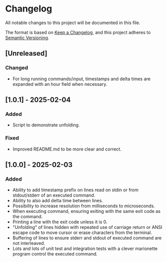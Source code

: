 # Changelog

All notable changes to this project will be documented in this file.

The format is based on [Keep a Changelog](https://keepachangelog.com/en/1.1.0/),
and this project adheres to [Semantic Versioning](https://semver.org/spec/v2.0.0.html).


## [Unreleased]

### Changed
- For long running commands/input, timestamps and delta times are expanded with an hour field when
  necessary.


## [1.0.1] - 2025-02-04

### Added
- Script to demonstrate unfolding.

### Fixed
- Improved README.md to be more clear and correct.


## [1.0.0] - 2025-02-03

### Added
- Ability to add timestamp prefix on lines read on stdin or from stdout/stderr of an executed
  command.
- Ability to also add delta time between lines.
- Possibility to increase resolution from milliseconds to microseconds.
- When executing command, ensuring exiting with the same exit code as the command.
- Printing a line with the exit code unless it is 0.
- "Unfolding" of lines hidden with repeated use of carriage return or ANSI escape code to move
  cursor or erase characters from the terminal.
- Buffering of lines to ensure stderr and stdout of executed command are not interleaved.
- Lots and lots of unit test and integration tests with a clever marionette program control the
  executed command.
